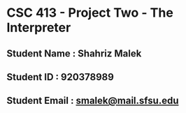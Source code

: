 # CSC 413 - Project Two - The Interpreter

## Student Name  : Shahriz Malek

## Student ID    : 920378989

## Student Email : smalek@mail.sfsu.edu
